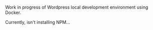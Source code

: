 Work in progress of Wordpress local development environment using Docker.

Currently, isn't installing NPM...